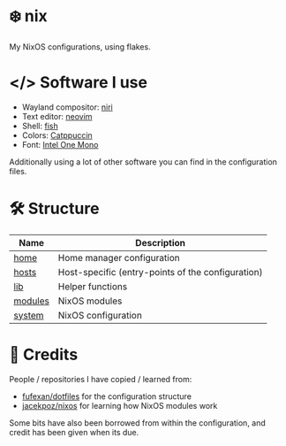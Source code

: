 # ❄️ nix

My NixOS configurations, using flakes.

# </> Software I use

- Wayland compositor: [niri](https://github.com/YaLTeR/niri)
- Text editor: [neovim](https://github.com/neovim/neovim)
- Shell: [fish](https://github.com/fish-shell/fish-shell)
- Colors: [Catppuccin](https://github.com/catppuccin/catppuccin)
- Font: [Intel One Mono](github.com/intel/intel-one-mono)

Additionally using a lot of other software you can find in the configuration files.

# 🛠️ Structure

| Name                | Description                                       |
| ------------------- | ------------------------------------------------- |
| [home](home/)       | Home manager configuration                        |
| [hosts](hosts/)     | Host-specific (entry-points of the configuration) |
| [lib](lib/)         | Helper functions                                  |
| [modules](modules/) | NixOS modules                                     |
| [system](system/)   | NixOS configuration                               |

# 👥 Credits

People / repositories I have copied / learned from:

- [fufexan/dotfiles](https://github.com/fufexan/dotfiles) for the configuration structure
- [jacekpoz/nixos](https://git.jacekpoz.pl/poz/niksos) for learning how NixOS modules work

Some bits have also been borrowed from within the configuration, and credit has been given when its due.
